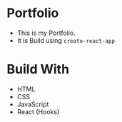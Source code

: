 # Portfolio

-   This is my Portfolio.
-   It is Build using `create-react-app`

# Build With

-   HTML
-   CSS
-   JavaScript
-   React (Hooks)

